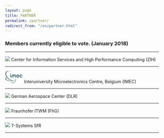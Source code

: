 ```yaml
---
layout: page
title: PARTNER
permalink: /partner/
redirect_from: "/en/partner.html"
---
```


### Members currently eligible to vote. (January 2018)

---

<img src="https://upload.wikimedia.org/wikipedia/commons/b/b1/Zentrum_f%C3%BCr_Informationsdienste_und_Hochleistungsrechnen_%28ZIH%29.png" height="40" />  
Center for Information Services and High Performance Computing (ZIH)  

---

<img src="https://raw.githubusercontent.com/GASPI-Forum/GASPI-Forum.github.io/master/images/large.jpg" height="40" />  
Interuniversity Microelectronics Centre, Belgium (IMEC)

---

<img src="http://www.dlr.de/dlr/en/portaldata/1/img/general/footer-text-logo-en.png" height="40" />  
German Aerospace Center (DLR)

---

<img src="https://www.itwm.fraunhofer.de/content/dam/itwm/itwm.svg" height="40" />  
Fraunhofer ITWM (FhG)

---

<img src="https://upload.wikimedia.org/wikipedia/commons/thumb/0/0a/T-SYSTEMS-LOGO2013.svg/295px-T-SYSTEMS-LOGO2013.svg.png" height="40" />  
T-Systems SfR

---




